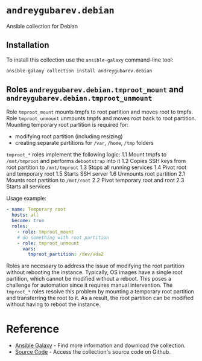 # `andreygubarev.debian`

Ansible collection for Debian

## Installation

To install this collection use the `ansible-galaxy` command-line tool:

```sh
ansible-galaxy collection install andreygubarev.debian
```

## Roles `andreygubarev.debian.tmproot_mount` and `andreygubarev.debian.tmproot_unmount`

Role `tmproot_mount` mounts tmpfs to root partition and moves root to tmpfs. Role `tmproot_unmount` unmounts tmpfs and moves root back to root partition. Mounting temporary root partition is required for:
- modifying root partition (including resizing)
- creating separate partitions for `/var`, `/home`, `/tmp` folders

`tmproot_*` roles implement the following logic:
1.1 Mount tmpfs to `/mnt/tmproot` and performs `debootstrap` into it
1.2 Copies SSH keys from root partition to `/mnt/tmproot`
1.3 Stops all running services
1.4 Pivot root and temporary root
1.5 Starts SSH server
1.6 Unmounts root partition
2.1 Mounts root partition to `/mnt/root`
2.2 Pivot temporary root and root
2.3 Starts all services

Usage example:
```yaml
- name: Temporary root
  hosts: all
  become: true
  roles:
    - role: tmproot_mount
    # do something with root partition
    - role: tmproot_unmount
      vars:
        tmproot_partition: /dev/vda2
```

Roles are necessary to address the issue of modifying the root partition without rebooting the instance. Typically, OS images have a single root partition, which cannot be modified without a reboot. This poses a challenge for automation since it requires manual intervention. The `tmproot_*` roles resolve this problem by mounting a temporary root partition and transferring the root to it. As a result, the root partition can be modified without having to reboot the instance.

# Reference

- [Ansible Galaxy](https://galaxy.ansible.com/andreygubarev/debian) - Find more information and download the collection.
- [Source Code](https://github.com/andreygubarev/ansible-debian) - Access the collection's source code on Github.
